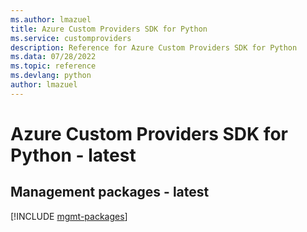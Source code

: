 ```yaml
---
ms.author: lmazuel
title: Azure Custom Providers SDK for Python
ms.service: customproviders
description: Reference for Azure Custom Providers SDK for Python
ms.data: 07/28/2022
ms.topic: reference
ms.devlang: python
author: lmazuel
---
```

# Azure Custom Providers SDK for Python - latest

## Management packages - latest
[!INCLUDE [mgmt-packages](custom-providers-mgmt-index.md)]